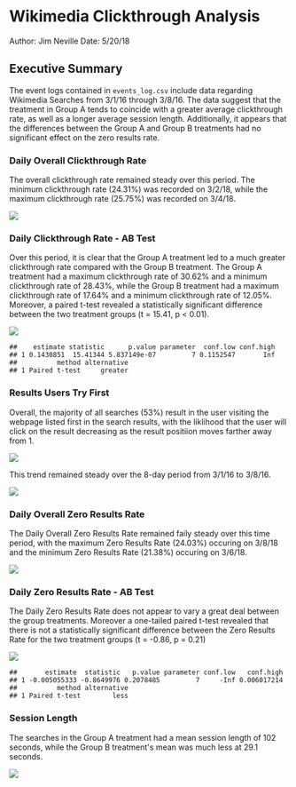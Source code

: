 # Wikimedia Clickthrough Analysis
Author: Jim Neville
Date: 5/20/18


## Executive Summary

The event logs contained in `events_log.csv` include data regarding Wikimedia Searches from 3/1/16 through 3/8/16. The data suggest that the treatment in Group A tends to coincide with a greater average clickthrough rate, as well as a longer average session length. Additionally, it appears that the differences between the  Group A and Group B treatments had no significant effect on the zero results rate.







### Daily Overall Clickthrough Rate

The overall clickthrough rate remained steady over this period. The minimum clickthrough rate (24.31%) was recorded on 3/2/18, while the maximum clickthrough rate (25.75%) was recorded on 3/4/18. 




![](wikimedia_clickthrough_analysis_files/figure-html/unnamed-chunk-4-1.png)<!-- -->


### Daily Clickthrough Rate - AB Test

Over this period, it is clear that the Group A treatment led to a much greater clickthrough rate compared with the Group B treatment. The Group A treatment had a maximum clickthrough rate of 30.62% and a minimum clickthrough rate of 28.43%, while the Group B treatment had a maximum clickthrough rate of 17.64% and a minimum clickthrough rate of 12.05%. Moreover, a paired t-test revealed a statistically significant difference between the two treatment groups (t = 15.41, p < 0.01).




![](wikimedia_clickthrough_analysis_files/figure-html/unnamed-chunk-6-1.png)<!-- -->



```
##    estimate statistic      p.value parameter  conf.low conf.high
## 1 0.1430851  15.41344 5.837149e-07         7 0.1152547       Inf
##          method alternative
## 1 Paired t-test     greater
```


### Results Users Try First

Overall, the majority of all searches (53%) result in the user visiting the webpage listed first in the search results, with the liklihood that the user will click on the result decreasing as the result positiion moves farther away from 1. 

![](wikimedia_clickthrough_analysis_files/figure-html/unnamed-chunk-8-1.png)<!-- -->

This trend remained steady over the 8-day period from 3/1/16 to 3/8/16.

![](wikimedia_clickthrough_analysis_files/figure-html/unnamed-chunk-9-1.png)<!-- -->

### Daily Overall Zero Results Rate

The Daily Overall Zero Results Rate remained faily steady over this time period, with the maximum Zero Results Rate (24.03%) occuring on 3/8/18 and the minimum Zero Results Rate (21.38%) occuring on 3/6/18.




![](wikimedia_clickthrough_analysis_files/figure-html/unnamed-chunk-11-1.png)<!-- -->

### Daily Zero Results Rate - AB Test

The Daily Zero Results Rate does not appear to vary a great deal between the group treatments. Moreover a one-tailed paired t-test revealed that there is not a statistically significant difference between the Zero Results Rate for the two treatment groups (t = -0.86, p = 0.21) 




![](wikimedia_clickthrough_analysis_files/figure-html/unnamed-chunk-13-1.png)<!-- -->



```
##       estimate  statistic   p.value parameter conf.low   conf.high
## 1 -0.005055333 -0.8649976 0.2078485         7     -Inf 0.006017214
##          method alternative
## 1 Paired t-test        less
```

### Session Length

The searches in the Group A treatment had a mean session length of 102 seconds, while the Group B treatment's mean was much less at 29.1 seconds.




![](wikimedia_clickthrough_analysis_files/figure-html/unnamed-chunk-16-1.png)<!-- -->

